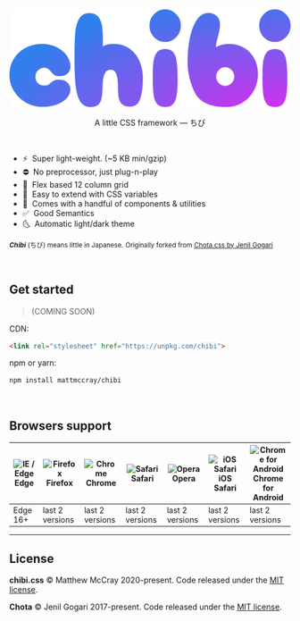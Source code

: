 <p align="center">
<img src="https://raw.githubusercontent.com/mattmccray/chibi/master/docs/logo.svg">
</p>

<!-- <p align="center">
<a href="https://github.com/mattmccray/chibi/issues"><img src="https://img.shields.io/github/issues/mattmccray/chibi.svg"></a>
</p> -->

<p align="center">A little CSS framework &mdash; ちび</p>

<br>

- ⚡️&nbsp; Super light-weight. (~5 KB min/gzip)
- ⛔️&nbsp; No preprocessor, just plug-n-play
- 📐&nbsp; Flex based 12 column grid
- 🌈&nbsp; Easy to extend with CSS variables
- 🎲&nbsp; Comes with a handful of components &amp; utilities
- ✅&nbsp; Good Semantics
- 🌜&nbsp; Automatic light/dark theme

<small>***Chibi*** (ちび) means little in Japanese.</small> <small>Originally forked from [Chota.css by Jenil Gogari](https://jenil.github.io/chota/)</small>



<br>

## Get started

> (COMING SOON)

CDN:
```html
<link rel="stylesheet" href="https://unpkg.com/chibi">
```

npm or yarn:
```bash
npm install mattmccray/chibi
```

<br>

## Browsers support

| <img src="https://raw.githubusercontent.com/godban/browsers-support-badges/master/src/images/edge.png" alt="IE / Edge" width="16px" height="16px" /></br>Edge | <img src="https://raw.githubusercontent.com/godban/browsers-support-badges/master/src/images/firefox.png" alt="Firefox" width="16px" height="16px" /></br>Firefox | <img src="https://raw.githubusercontent.com/godban/browsers-support-badges/master/src/images/chrome.png" alt="Chrome" width="16px" height="16px" /></br>Chrome | <img src="https://raw.githubusercontent.com/godban/browsers-support-badges/master/src/images/safari.png" alt="Safari" width="16px" height="16px" /></br>Safari | <img src="https://raw.githubusercontent.com/godban/browsers-support-badges/master/src/images/opera.png" alt="Opera" width="16px" height="16px" /></br>Opera | <img src="https://raw.githubusercontent.com/godban/browsers-support-badges/master/src/images/safari-ios.png" alt="iOS Safari" width="16px" height="16px" /></br>iOS Safari | <img src="https://raw.githubusercontent.com/godban/browsers-support-badges/master/src/images/chrome-android.png" alt="Chrome for Android" width="16px" height="16px" /></br>Chrome for Android |
| --------- | --------- | --------- | --------- | --------- | --------- | --------- |
| Edge 16+| last 2 versions| last 2 versions| last 2 versions| last 2 versions| last 2 versions| last 2 versions
---

<!-- ## Contributing
Welcome! Please see our [contributing guidelines](https://github.com/jenil/chota/blob/master/.github/CONTRIBUTING.md). -->

## License

<strong>chibi.css</strong>
&copy; Matthew McCray 2020-present. Code released under the [MIT license](https://github.com/jenil/chota/blob/master/LICENSE).


<strong>Chota</strong>
&copy; Jenil Gogari 2017-present. Code released under the [MIT license](https://github.com/jenil/chota/blob/master/LICENSE).
